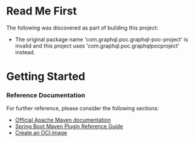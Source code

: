 # Read Me First
The following was discovered as part of building this project:

* The original package name 'com.graphql.poc.graphql-poc-project' is invalid and this project uses 'com.graphql.poc.graphqlpocproject' instead.

# Getting Started

### Reference Documentation
For further reference, please consider the following sections:

* [Official Apache Maven documentation](https://maven.apache.org/guides/index.html)
* [Spring Boot Maven Plugin Reference Guide](https://docs.spring.io/spring-boot/docs/2.5.5/maven-plugin/reference/html/)
* [Create an OCI image](https://docs.spring.io/spring-boot/docs/2.5.5/maven-plugin/reference/html/#build-image)

